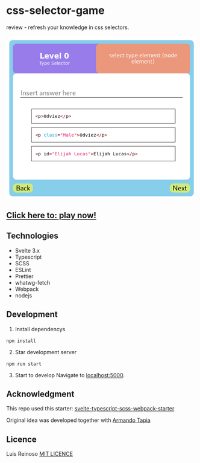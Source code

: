 # css-selector-game 
review - refresh your knowledge in css selectors.

<p align="center">
    <img alt="css selector" style="text-align:center;" src="./img/css-selector-game.png" alt="drawing" width="500"/>
</p>

## [Click here to: play now!](https://luisreinoso.github.io/css-selector-game/)

## Technologies
- Svelte 3.x
- Typescript
- SCSS
- ESLint
- Prettier
- whatwg-fetch
- Webpack
- nodejs

## Development

1. Install dependencys

```console
npm install
```
2. Star development server
```console
npm run start
```
3. Start to develop
Navigate to [localhost:5000](http://localhost:5000).

## Acknowledgment
This repo used this starter: [svelte-typescript-scss-webpack-starter](https://github.com/ritesh404/svelte-typescript-scss-webpack-starter)

Original idea was developed together with [Armando Tapia](https://github.com/Armando115Tapia)

## Licence
Luis Reinoso [MIT LICENCE](LICENCE)